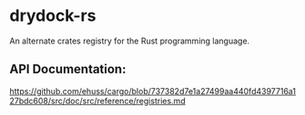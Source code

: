 # drydock-rs
An alternate crates registry for the Rust programming language.

## API Documentation:
https://github.com/ehuss/cargo/blob/737382d7e1a27499aa440fd4397716a127bdc608/src/doc/src/reference/registries.md